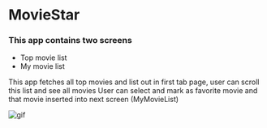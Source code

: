 # MovieStar


### This app contains two screens
- Top movie list
- My movie list

This app fetches all top movies and list out in first tab page, user can scroll this list and see all movies
User can select and mark as favorite movie and that movie inserted into next screen (MyMovieList)

![gif](https://github.com/viral7chauhan/MovieStar/blob/main/MovieStar.gif)
 
